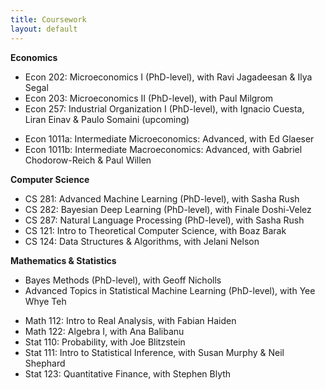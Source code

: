 ```yaml
---
title: Coursework
layout: default
---
```

<!-- TODO: Edit / comment some of these out -->
<!-- ### Relevant Coursework -->

**Economics**

<!-- @Stanford:  -->
* Econ 202: Microeconomics I (PhD-level), with Ravi Jagadeesan & Ilya Segal
* Econ 203: Microeconomics II (PhD-level), with Paul Milgrom
* Econ 257: Industrial Organization I (PhD-level), with Ignacio Cuesta, Liran Einav & Paulo Somaini (upcoming)
<!--  -->
<!-- @Harvard: -->
* Econ 1011a: Intermediate Microeconomics: Advanced, with Ed Glaeser
* Econ 1011b: Intermediate Macroeconomics: Advanced, with Gabriel Chodorow-Reich & Paul Willen

**Computer Science**

<!-- @Harvard: -->
* CS 281: Advanced Machine Learning (PhD-level), with Sasha Rush
* CS 282: Bayesian Deep Learning (PhD-level), with Finale Doshi-Velez
* CS 287: Natural Language Processing (PhD-level), with Sasha Rush
* CS 121: Intro to Theoretical Computer Science, with Boaz Barak
* CS 124: Data Structures & Algorithms, with Jelani Nelson

**Mathematics & Statistics**

<!-- @Oxford:  -->
* Bayes Methods (PhD-level), with Geoff Nicholls
* Advanced Topics in Statistical Machine Learning (PhD-level), with Yee Whye Teh
<!-- * Computational Statistics, with Pier Palamara -->
<!--  -->
<!-- @Harvard: -->
* Math 112: Intro to Real Analysis, with Fabian Haiden
* Math 122: Algebra I, with Ana Balibanu
* Stat 110: Probability, with Joe Blitzstein
* Stat 111: Intro to Statistical Inference, with Susan Murphy & Neil Shephard
* Stat 123: Quantitative Finance, with Stephen Blyth